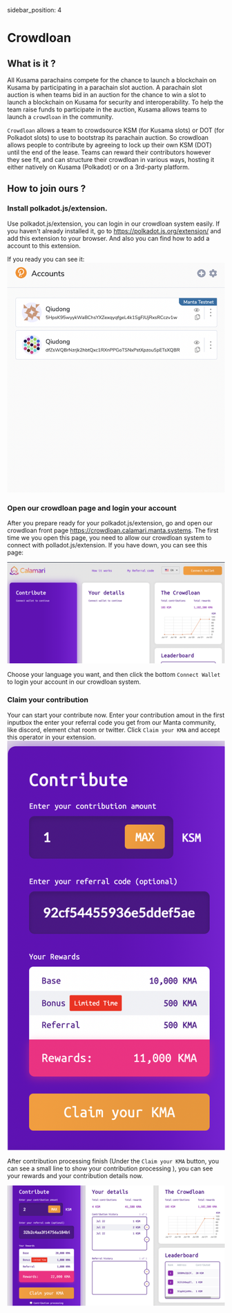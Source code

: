 sidebar_position: 4

# Crowdloan

## What is it ?
All Kusama parachains compete for the chance to launch a blockchain on Kusama by participating in a parachain slot auction. A parachain slot auction is when teams bid in an auction for the chance to win a slot to launch a blockchain on Kusama for security and interoperability. To help the team raise funds to participate in the auction, Kusama allows teams to launch a `crowdloan` in the community.


`Crowdloan` allows a team to crowdsource KSM (for Kusama slots) or DOT (for Polkadot slots) to use to bootstrap its parachain auction. So crowdloan allows people to contribute by agreeing to lock up their own KSM (DOT) until the end of the lease. Teams can reward their contributors however they see fit, and can structure their crowdloan in various ways, hosting it either natively on Kusama (Polkadot) or on a 3rd-party platform. 

## How to join ours ?

### **Install polkadot.js/extension.**

Use polkadot.js/extension, you can login in our crowdloan system easily. If you haven't already installed it, go to https://polkadot.js.org/extension/ and add this extension to your browser. And also you can find how to add a account to this extension.

If you ready you can see it: ![PJS-EX](crowdloan.assets/PJS-EX.png)

### **Open our crowdloan page and login your account**

After you prepare ready for your polkadot.js/extension, go and open our crowdloan front page https://crowdloan.calamari.manta.systems. The first time we you open this page, you need to allow our crowdloan system to connect with polladot.js/extension. If you have down, you can see this page:

![Calamari-crowdloan](crowdloan.assets/Calamari-crowdloan.png)

Choose your language you want, and then click the bottom `Connect Wallet` to login your account in our crowdloan system.

### **Claim your contribution**

Your can start your contribute now. Enter your contribution amout in the first inputbox the enter your referral code you get from our Manta community, like discord, element chat room or twitter. Click `Claim your KMA` and accept this operator in your extension. ![contribution](crowdloan.assets/contribution.png)

After contribution processing finish (Under the `Claim your KMA` button, you can see a small line to show your contribution processing ), you can see your rewards and your contribution details now.

![After](crowdloan.assets/After.png)

